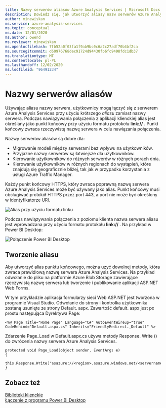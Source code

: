 ```yaml
---
title: Nazwy serwerów aliasów Azure Analysis Services | Microsoft Docs
description: Dowiedz się, jak utworzyć aliasy nazw serwerów Azure Analysis Services. Następnie użytkownicy mogą połączyć się z serwerem przy użyciu krótszej nazwy aliasu zamiast nazwy serwera.
author: minewiskan
ms.service: azure-analysis-services
ms.topic: conceptual
ms.date: 12/01/2020
ms.author: owend
ms.reviewer: minewiskan
ms.openlocfilehash: 7fb52a0f03fa1f9ab9bc0c6a2c27adf70b4bf2ca
ms.sourcegitcommit: d60976768dec91724d94430fb6fc9498fdc1db37
ms.translationtype: MT
ms.contentlocale: pl-PL
ms.lasthandoff: 12/02/2020
ms.locfileid: "96491234"
---
```

# <a name="alias-server-names"></a>Nazwy serwerów aliasów

Używając aliasu nazwy serwera, użytkownicy mogą łączyć się z serwerem Azure Analysis Services przy użyciu krótszego *aliasu* zamiast nazwy serwera. Podczas nawiązywania połączenia z aplikacji klienckiej alias jest określany jako punkt końcowy przy użyciu formatu protokołu **link://** . Punkt końcowy zwraca rzeczywistą nazwę serwera w celu nawiązania połączenia.

Nazwy serwerów aliasów są dobre dla:

- Migrowanie modeli między serwerami bez wpływu na użytkowników. 
- Przyjazne nazwy serwerów są łatwiejsze dla użytkowników. 
- Kierowanie użytkowników do różnych serwerów w różnych porach dnia. 
- Kierowanie użytkowników w różnych regionach do wystąpień, które znajdują się geograficznie bliżej, tak jak w przypadku korzystania z usługi Azure Traffic Manager. 

Każdy punkt końcowy HTTPS, który zwraca poprawną nazwę serwera Azure Analysis Services może być używany jako alias. Punkt końcowy musi obsługiwać protokół HTTPS przez port 443, a port nie może być określony w identyfikatorze URI.

![Alias przy użyciu formatu linku](media/analysis-services-alias/aas-alias-browser.png)

Podczas nawiązywania połączenia z poziomu klienta nazwa serwera aliasu jest wprowadzana przy użyciu formatu protokołu **link://** . Na przykład w Power BI Desktop:

![Połączenie Power BI Desktop](media/analysis-services-alias/aas-alias-connect-pbid.png)

## <a name="create-an-alias"></a>Tworzenie aliasu

Aby utworzyć alias punktu końcowego, można użyć dowolnej metody, która zwraca prawidłową nazwę serwera Azure Analysis Services. Na przykład odwołanie do pliku na platformie Azure Blob Storage zawierające rzeczywistą nazwę serwera lub tworzenie i publikowanie aplikacji ASP.NET Web Forms.

W tym przykładzie aplikacja formularzy sieci Web ASP.NET jest tworzona w programie Visual Studio. Odwołanie do strony i kontrolka użytkownika zostaną usunięte ze strony Default. aspx. Zawartość default. aspx jest po prostu następująca Dyrektywa Page:

```
<%@ Page Title="Home Page" Language="C#" AutoEventWireup="true" CodeBehind="Default.aspx.cs" Inherits="FriendlyRedirect._Default" %>
```

Zdarzenie Page_Load w Default.aspx.cs używa metody Response. Write () do zwrócenia nazwy serwera Azure Analysis Services.

```
protected void Page_Load(object sender, EventArgs e)
{
    this.Response.Write("asazure://<region>.asazure.windows.net/<servername>");
}
```

## <a name="see-also"></a>Zobacz też

[Biblioteki klienckie](/analysis-services/client-libraries?view=azure-analysis-services-current&preserve-view=true)   
[Łączenie z programu Power BI Desktop](analysis-services-connect-pbi.md)